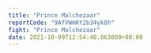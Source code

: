 ```yaml
---
title: "Prince Malchezaar"
reportCode: "9AfVWmKt2b34yk8h"
fight: "Prince Malchezaar"
date: 2021-10-09T12:54:48.063000+00:00
---
```

